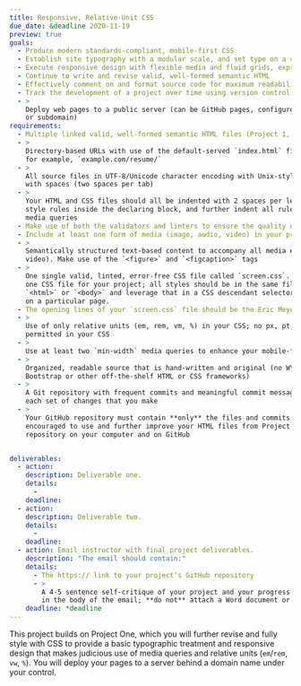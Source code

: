 ```yaml
---
title: Responsive, Relative-Unit CSS
due_date: &deadline 2020-11-19
preview: true
goals:
  - Produce modern standards-compliant, mobile-first CSS
  - Establish site typography with a modular scale, and set type on a consistent baseline grid
  - Execute responsive design with flexible media and fluid grids, expressed as percentages
  - Continue to write and revise valid, well-formed semantic HTML
  - Effectively comment on and format source code for maximum readability
  - Track the development of a project over time using version control
  - >
    Deploy web pages to a public server (can be GitHub pages, configured with your own domain name
    or subdomain)
requirements:
  - Multiple linked valid, well-formed semantic HTML files (Project 1, essentially)
  - >
    Directory-based URLs with use of the default-served `index.html` file, so that you can point to,
    for example, `example.com/resume/`
  - >
    All source files in UTF-8/Unicode character encoding with Unix-style line endings (LF), entabbed
    with spaces (two spaces per tab)
  - >
    Your HTML and CSS files should all be indented with 2 spaces per level of indent; indent all CSS
    style rules inside the declaring block, and further indent all rules and blocks inside your
    media queries
  - Make use of both the validators and linters to ensure the quality of both your HTML and CSS
  - Include at least one form of media (image, audio, video) in your project
  - >
    Semantically structured text-based content to accompany all media elements (image, audio,
    video). Make use of the `<figure>` and `<figcaption>` tags
  - >
    One single valid, linted, error-free CSS file called `screen.css`. **Do not** create more than
    one CSS file for your project; all styles should be in the same file. Use an `id` value on
    `<html>` or `<body>` and leverage that in a CSS descendant selector if you need a special style
    on a particular page.
  - The opening lines of your `screen.css` file should be the Eric Meyer reset CSS styles
  - >
    Use of only relative units (em, rem, vm, %) in your CSS; no px, pt, or other absolute units are
    permitted in your CSS
  - >
    Use at least two `min-width` media queries to enhance your mobile-first styles for larger screens
  - >
    Organized, readable source that is hand-written and original (no WYSIWYGs or code-generators, no
    Bootstrap or other off-the-shelf HTML or CSS frameworks)
  - >
    A Git repository with frequent commits and meaningful commit messages that accurately reflect
    each set of changes that you make
  - >
    Your GitHub repository must contain **only** the files and commits from this project; you are
    encouraged to use and further improve your HTML files from Project 1, but create a brand-new
    repository on your computer and on GitHub


deliverables:
  - action:
    description: Deliverable one.
    details:
      -
    deadline:
  - action:
    description: Deliverable two.
    details:
      -
    deadline:
  - action: Email instructor with final project deliverables.
    description: "The email should contain:"
    details:
      - The https:// link to your project’s GitHub repository
      - >
        A 4-5 sentence self-critique of your project and your progress in class to this point (write
        in the body of the email; **do not** attach a Word document or a PDF)
    deadline: *deadline
---
```


This project builds on Project One, which you will further revise and fully style with CSS to
provide a basic typographic treatment and responsive design that makes judicious use of media
queries and relative units (`em`/`rem`, `vw`, `%`). You will deploy your pages to a server behind a domain
name under your control.
